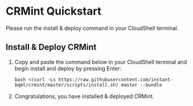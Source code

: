# CRMint Quickstart

Please run the install & deploy command in your CloudShell terminal.

## Install & Deploy CRMint

1.  Copy and paste the command below in your CloudShell terminal and begin install and deploy by pressing Enter:
    ```shell
    bash <(curl -Ls https://raw.githubusercontent.com/instant-bqml/crmint/master/scripts/install.sh) master --bundle
    ```
1.  Congratulations, you have installed & deployed CRMint.
